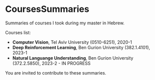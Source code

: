 # CoursesSummaries
Summaries of courses I took during my master in Hebrew.

Courses list:
 - **Computer Vision**, Tel Aviv University (0510-6251), 2020-1
 - **Deep Reinforcement Learning**, Ben Gurion University (382.1.4101), 2023-1
 - **Natural Languange Understanding**, Ben Gurion University (372.2.5850), 2023-2 - IN PROGRESS

You are invited to contribute to these summaries.